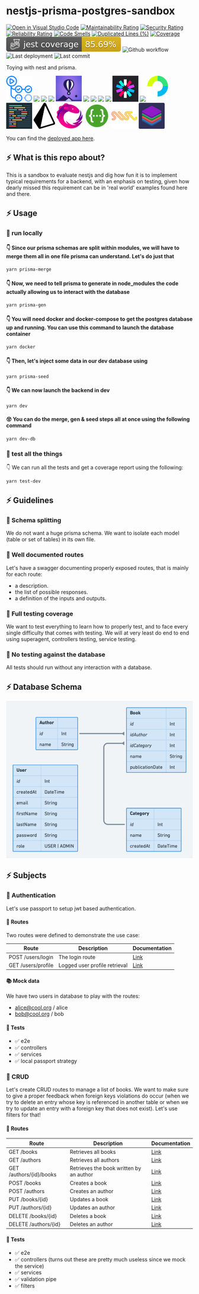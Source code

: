 # nestjs-prisma-postgres-sandbox

[![Open in Visual Studio Code](https://img.shields.io/static/v1?logo=visualstudiocode&label=&message=Open%20in%20Visual%20Studio%20Code&labelColor=2c2c32&color=007acc&logoColor=007acc)](https://github.dev/jpb06/nestjs-prisma-postgres-sandbox)
[![Maintainability Rating](https://sonarcloud.io/api/project_badges/measure?project=jpb06_nestjs-prisma-postgres-sandbox&metric=sqale_rating)](https://sonarcloud.io/dashboard?id=jpb06_nestjs-prisma-postgres-sandbox)
[![Security Rating](https://sonarcloud.io/api/project_badges/measure?project=jpb06_nestjs-prisma-postgres-sandbox&metric=security_rating)](https://sonarcloud.io/dashboard?id=jpb06_nestjs-prisma-postgres-sandbox)
[![Reliability Rating](https://sonarcloud.io/api/project_badges/measure?project=jpb06_nestjs-prisma-postgres-sandbox&metric=reliability_rating)](https://sonarcloud.io/dashboard?id=jpb06_nestjs-prisma-postgres-sandbox)
[![Code Smells](https://sonarcloud.io/api/project_badges/measure?project=jpb06_nestjs-prisma-postgres-sandbox&metric=code_smells)](https://sonarcloud.io/dashboard?id=jpb06_nestjs-prisma-postgres-sandbox)
[![Duplicated Lines (%)](https://sonarcloud.io/api/project_badges/measure?project=jpb06_nestjs-prisma-postgres-sandbox&metric=duplicated_lines_density)](https://sonarcloud.io/dashboard?id=jpb06_nestjs-prisma-postgres-sandbox)
[![Coverage](https://sonarcloud.io/api/project_badges/measure?project=jpb06_nestjs-prisma-postgres-sandbox&metric=coverage)](https://sonarcloud.io/dashboard?id=jpb06_nestjs-prisma-postgres-sandbox)
![Coverage](./badges/coverage-jest%20coverage.svg)
![Github workflow](https://img.shields.io/github/workflow/status/jpb06/nestjs-prisma-postgres-sandbox/checks?label=last%20workflow&logo=github-actions)
![Last deployment](https://img.shields.io/github/deployments/jpb06/nestjs-prisma-postgres-sandbox/nestjs-prisma-postgres?label=last%20deployment&logo=heroku)
![Last commit](https://img.shields.io/github/last-commit/jpb06/nestjs-prisma-postgres-sandbox?logo=git)

Toying with nest and prisma.

<!-- readme-package-icons start -->

<p align="left"><a href="https://docs.github.com/en/actions" target="_blank"><img height="70" src="https://raw.githubusercontent.com/jpb06/readme-package-icons/main/icons/github-actions.svg" /></a>&nbsp;<a href="https://www.typescriptlang.org/docs/" target="_blank"><img height="70" src="https://cdn.jsdelivr.net/gh/devicons/devicon/icons/typescript/typescript-original.svg" /></a>&nbsp;<a href="https://nodejs.org/en/docs/" target="_blank"><img height="70" src="https://cdn.jsdelivr.net/gh/devicons/devicon/icons/nodejs/nodejs-original.svg" /></a>&nbsp;<a href="https://yarnpkg.com/api/" target="_blank"><img height="70" src="https://cdn.jsdelivr.net/gh/devicons/devicon/icons/yarn/yarn-original.svg" /></a>&nbsp;<a href="https://fly.io/docs/" target="_blank"><img height="70" src="https://raw.githubusercontent.com/jpb06/readme-package-icons/main/icons/fly-io.png" /></a>&nbsp;<a href="https://docs.docker.com" target="_blank"><img height="70" src="https://cdn.jsdelivr.net/gh/devicons/devicon/icons/docker/docker-original.svg" /></a>&nbsp;<a href="https://www.postgresql.org/docs/" target="_blank"><img height="70" src="https://cdn.jsdelivr.net/gh/devicons/devicon/icons/postgresql/postgresql-original.svg" /></a>&nbsp;<a href="https://eslint.org/docs/latest/" target="_blank"><img height="70" src="https://cdn.jsdelivr.net/gh/devicons/devicon/icons/eslint/eslint-original.svg" /></a>&nbsp;<a href="https://jestjs.io/docs/getting-started" target="_blank"><img height="70" src="https://cdn.jsdelivr.net/gh/devicons/devicon/icons/jest/jest-plain.svg" /></a>&nbsp;<a href="https://jwt.io" target="_blank"><img height="70" src="https://raw.githubusercontent.com/jpb06/readme-package-icons/main/icons/jwt.png" /></a>&nbsp;<a href="https://docs.nestjs.com" target="_blank"><img height="70" src="https://cdn.jsdelivr.net/gh/devicons/devicon/icons/nestjs/nestjs-plain.svg" /></a>&nbsp;<a href="https://www.passportjs.org/docs/" target="_blank"><img height="70" src="https://raw.githubusercontent.com/jpb06/readme-package-icons/main/icons/passport.svg" /></a>&nbsp;<a href="https://prettier.io/docs/en/index.html" target="_blank"><img height="70" src="https://raw.githubusercontent.com/jpb06/readme-package-icons/main/icons/prettier.png" /></a>&nbsp;<a href="https://www.prisma.io/docs/" target="_blank"><img height="70" src="https://raw.githubusercontent.com/jpb06/readme-package-icons/main/icons/prisma.svg" /></a>&nbsp;<a href="https://rxjs.dev/guide/overview" target="_blank"><img height="70" src="https://raw.githubusercontent.com/jpb06/readme-package-icons/main/icons/rxjs.png" /></a>&nbsp;<a href="https://swagger.io" target="_blank"><img height="70" src="https://raw.githubusercontent.com/jpb06/readme-package-icons/main/icons/swagger.png" /></a>&nbsp;<a href="https://swc.rs/docs/getting-started" target="_blank"><img height="70" src="https://raw.githubusercontent.com/jpb06/readme-package-icons/main/icons/swc.svg" /></a>&nbsp;<a href="https://github.com/typestack" target="_blank"><img height="70" src="https://raw.githubusercontent.com/jpb06/readme-package-icons/main/icons/type-stack.png" /></a></p>

<!-- readme-package-icons end -->

You can find the [deployed app here](https://nestjs-prisma-postgres-sandbox.fly.dev/api).

## ⚡ What is this repo about?

This is a sandbox to evaluate nestjs and dig how fun it is to implement typical requirements for a backend, with an enphasis on testing, given how dearly missed this requirement can be in 'real world' examples found here and there.

## ⚡ Usage

### 🔶 run locally

#### 👇 Since our prisma schemas are split within modules, we will have to merge them all in one file prisma can understand. Let's do just that

```bash
yarn prisma-merge
```

#### 👇 Now, we need to tell prisma to generate in node_modules the code actually allowing us to interact with the database

```bash
yarn prisma-gen
```

#### 👇 You will need docker and docker-compose to get the postgres database up and running. You can use this command to launch the database container

```bash
yarn docker
```

#### 👇 Then, let's inject some data in our dev database using

```bash
yarn prisma-seed
```

#### 👇 We can now launch the backend in dev

```bash
yarn dev
```

#### 😵 You can do the merge, gen & seed steps all at once using the following command

```bash
yarn dev-db
```

### 🔶 test all the things

👇 We can run all the tests and get a coverage report using the following:

```bash
yarn test-dev
```

## ⚡ Guidelines

### 🔶 Schema splitting

We do not want a huge prisma schema. We want to isolate each model (table or set of tables) in its own file.

### 🔶 Well documented routes

Let's have a swagger documenting properly exposed routes, that is mainly for each route:

- a description.
- the list of possible responses.
- a definition of the inputs and outputs.

### 🔶 Full testing coverage

We want to test everything to learn how to properly test, and to face every single difficulty that comes with testing. We will at very least do end to end using superagent, controllers testing, service testing.

### 🔶 No testing against the database

All tests should run without any interaction with a database.

## ⚡ Database Schema

![Diagram](./docs/schema.png)

## ⚡ Subjects

### 🔶 Authentication

Let's use passport to setup jwt based authentication.

#### 🚀 Routes

Two routes were defined to demonstrate the use case:

| Route              | Description                   | Documentation                                                                                     |
| ------------------ | ----------------------------- | ------------------------------------------------------------------------------------------------- |
| POST /users/login  | The login route               | [Link](https://nestjs-prisma-postgres-sandbox.fly.dev/api#/crud-users/UsersController_login)      |
| GET /users/profile | Logged user profile retrieval | [Link](https://nestjs-prisma-postgres-sandbox.fly.dev/api#/crud-users/UsersController_getProfile) |

#### :books: Mock data

We have two users in database to play with the routes:

- alice@cool.org / alice
- bob@cool.org / bob

#### 🧪 Tests

- ✅ e2e
- ✅ controllers
- ✅ services
- ✅ local passport strategy

### 🔶 CRUD

Let's create CRUD routes to manage a list of books.
We want to make sure to give a proper feedback when foreign keys violations do occur (when we try to delete an entry whose key is referenced in another table or when we try to update an entry with a foreign key that does not exist). Let's use filters for that!

#### 🚀 Routes

| Route                   | Description                             | Documentation                                                                                           |
| ----------------------- | --------------------------------------- | ------------------------------------------------------------------------------------------------------- |
| GET /books              | Retrieves all books                     | [Link](https://nestjs-prisma-postgres-sandbox.fly.dev/api#/crud-books/BooksController_getBooks)         |
| GET /authors            | Retrieves all authors                   | [Link](https://nestjs-prisma-postgres-sandbox.fly.dev/api#/crud-authors/AuthorsController_getAuthors)   |
| GET /authors/{id}/books | Retrieves the book written by an author | [Link](https://nestjs-prisma-postgres-sandbox.fly.dev/api#/crud-books/AuthorsController_getAuthorBooks) |
| POST /books             | Creates a book                          | [Link](https://nestjs-prisma-postgres-sandbox.fly.dev/api#/crud-books/BooksController_createBook)       |
| POST /authors           | Creates an author                       | [Link](https://nestjs-prisma-postgres-sandbox.fly.dev/api#/crud-authors/AuthorsController_createAuthor) |
| PUT /books/{id}         | Updates a book                          | [Link](https://nestjs-prisma-postgres-sandbox.fly.dev/api#/crud-books/BooksController_updateBook)       |
| PUT /authors/{id}       | Updates an author                       | [Link](https://nestjs-prisma-postgres-sandbox.fly.dev/api#/crud-authors/AuthorsController_updateAuthor) |
| DELETE /books/{id}      | Deletes a book                          | [Link](https://nestjs-prisma-postgres-sandbox.fly.dev/api#/crud-books/BooksController_deleteBook)       |
| DELETE /authors/{id}    | Deletes an author                       | [Link](https://nestjs-prisma-postgres-sandbox.fly.dev/api#/crud-authors/AuthorsController_deleteAuthor) |

#### 🧪 Tests

- ✅ e2e
- ✅ controllers (turns out these are pretty much useless since we mock the service)
- ✅ services
- ✅ validation pipe
- ✅ filters
